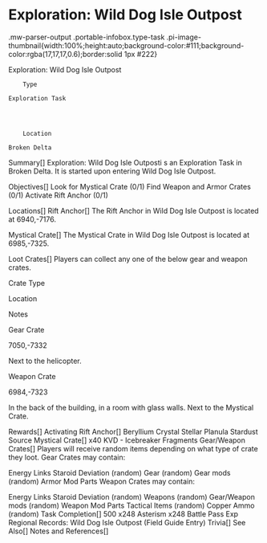 # Exploration: Wild Dog Isle Outpost

.mw-parser-output .portable-infobox.type-task .pi-image-thumbnail{width:100%;height:auto;background-color:#111;background-color:rgba(17,17,17,0.6);border:solid 1px #222}

Exploration: Wild Dog Isle Outpost

	

	
		Type
	
	Exploration Task



	
		Location
	
	Broken Delta






Summary[]
Exploration: Wild Dog Isle Outposti s an Exploration Task in Broken Delta. It is started upon entering Wild Dog Isle Outpost.

Objectives[]
Look for Mystical Crate (0/1)
Find Weapon and Armor Crates (0/1)
Activate Rift Anchor (0/1)

Locations[]
Rift Anchor[]
The Rift Anchor in Wild Dog Isle Outpost is located at 6940,-7176.

Mystical Crate[]
The Mystical Crate in Wild Dog Isle Outpost is located at 6985,-7325.

Loot Crates[]
Players can collect any one of the below gear and weapon crates.



Crate Type

Location

Notes


Gear Crate

7050,-7332

Next to the helicopter.


Weapon Crate

6984,-7323

In the back of the building, in a room with glass walls. Next to the Mystical Crate.


Rewards[]
Activating Rift Anchor[]
Beryllium Crystal
Stellar Planula
Stardust Source
Mystical Crate[]
x40 KVD - Icebreaker Fragments
Gear/Weapon Crates[]
Players will receive random items depending on what type of crate they loot.
Gear Crates may contain:

Energy Links
Staroid
Deviation (random)
Gear (random)
Gear mods (random)
Armor Mod Parts
Weapon Crates may contain:

Energy Links
Staroid
Deviation (random)
Weapons (random)
Gear/Weapon mods (random)
Weapon Mod Parts
Tactical Items (random)
Copper Ammo (random)
Task Completion[]
500
x248 Asterism
x248 Battle Pass Exp
Regional Records: Wild Dog Isle Outpost (Field Guide Entry)
Trivia[]
See Also[]
Notes and References[]
